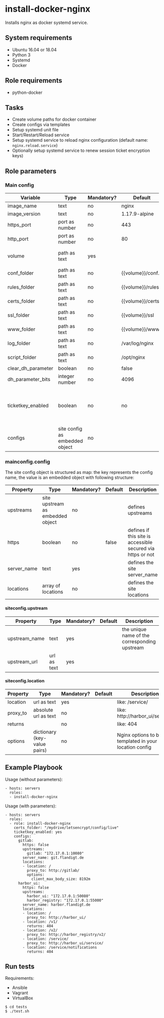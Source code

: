 # install-docker-nginx

Installs nginx as docker systemd service.

## System requirements

* Ubuntu 16.04 or 18.04
* Python 3
* Systemd
* Docker

## Role requirements

* python-docker

## Tasks

* Create volume paths for docker container
* Create configs via templates
* Setup systemd unit file
* Start/Restart/Reload service
* Setup systemd service to reload nginx configuration (default name: `nginx.reload.service`)
* Optionally setup systemd service to renew session ticket encryption keys)

## Role parameters

### Main config

| Variable      | Type | Mandatory? | Default | Description           |
|---------------|------|------------|---------|-----------------------|
| image_name    | text | no         | nginx   | Docker image name     |
| image_version | text | no         | 1.17.9-alpine | Docker image version |
| https_port    | port as number | no | 443         | Your webserver's https listening port |
| http_port     | port as number | no | 80          | Your webserver's http listening port |
| volume        | path as text   | yes | <empty>    | The location your server will store its files |
| conf_folder   | path as text   | no | {{volume}}/conf.d |  |
| rules_folder  | path as text   | no | {{volume}}/rules  |  |
| certs_folder  | path as text   | no | {{volume}}/certs  |  |
| ssl_folder    | path as text   | no | {{volume}}/ssl    |  |
| www_folder    | path as text   | no | {{volume}}/www    |  |
| log_folder                    | path as text | no | /var/log/nginx               |  |
| script_folder                 | path as text | no | /opt/nginx                   |  |
| clear_dh_parameter            | boolean      | no | false                        |  |
| dh_parameter_bits             | integer number | no | 4096                       |  |
| ticketkey_enabled             | boolean        | no | no                         | Defines if the ssl_session_ticket_key is persisted on filesystem and not managed by this nginx instance itself |
| configs                       | site config as embedded object | no | <empty object> |  |

### mainconfig.config

The site config object is structured as map:
 the key represents the config name, the value is an embedded object with following structure:

| Property      | Type | Mandatory? | Default | Description           |
|---------------|------|------------|---------|-----------------------|
| upstreams     | site upstream as embedded object | no | <empty object> | defines upstreams |
| https         | boolean                          | no | false          | defines if this site is accessible secured via https or not |
| server_name   | text                             | yes |               | defines the site server_name                                |
| locations     | array of locations               | no  | <empty array> | defines the site locations                                  |

#### siteconfig.upstream

| Property      | Type | Mandatory? | Default | Description           |
|---------------|------|------------|---------|-----------------------|
| upstream_name | text | yes |  | the unique name of the corresponding upstream |
| upstream_url  | url as text | yes |  |  |

#### siteconfig.location

| Property      | Type | Mandatory? | Default | Description           |
|---------------|------|------------|---------|-----------------------|
| location      | url as text | yes |         | like: /service/       |
| proxy_to      | absolute url as text | no | <empty> | like: http://harbor_ui/service/ |
| returns       |                      | no | <empty> | like: 404                       |
| options       | dictionary (key-value pairs) | no | <empty> | Nginx options to be templated in your location config |

## Example Playbook

Usage (without parameters):

    - hosts: servers
      roles:
      - install-docker-nginx

Usage (with parameters):

    - hosts: servers
      roles:
      - role: install-docker-nginx
        certs_folder: "/mydrive/letsencrypt/config/live"
        ticketkey_enabled: yes
        configs:
          gitlab:
            https: false
            upstreams:
              gitlab: "172.17.0.1:10080"
            server_name: git.flandigt.de
            locations:
            - location: /
              proxy_to: http://gitlab/
              options:
                client_max_body_size: 8192m
          harbor_ui:
            https: false
            upstreams:
              harbor_ui: "172.17.0.1:50080"
              harbor_registry: "172.17.0.1:55000"
            server_name: harbor.flandigt.de
            locations:
            - location: /
              proxy_to: http://harbor_ui/
            - location: /v1/
              returns: 404
            - location: /v2/
              proxy_to: http://harbor_registry/v2/
            - location: /service/
              proxy_to: http://harbor_ui/service/
            - location: /service/notifications
              returns: 404

## Run tests

Requirements:

* Ansible
* Vagrant
* VirtualBox

```shell script
$ cd tests
$ ./test.sh
```
